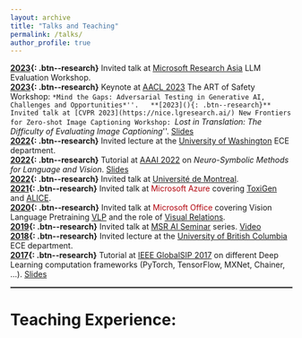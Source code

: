 ```yaml
---
layout: archive
title: "Talks and Teaching"
permalink: /talks/
author_profile: true
---
```


**[2023](){: .btn--research}** Invited talk at [Microsoft Research Asia](https://www.microsoft.com/en-us/research/lab/microsoft-research-asia/) LLM Evaluation Workshop.  
**[2023](){: .btn--research}** Keynote at [AACL 2023](https://sites.google.com/view/art-of-safety/schedule-info) The ART of Safety Workshop: ``*Mind the Gaps: Adversarial Testing in Generative AI, Challenges and Opportunities*''.  
**[2023](){: .btn--research}** Invited talk at [CVPR 2023](https://nice.lgresearch.ai/) New Frontiers for Zero-shot Image Captioning Workshop: ``*Lost in Translation: The Difficulty of Evaluating Image Captioning*''. [Slides](https://www.hamidpalangi.com/files/Lost_In_Translation.pdf)  
**[2022](){: .btn--research}** Invited lecture at the [University of Washington](https://www.washington.edu/) ECE department.  
**[2022](){: .btn--research}** Tutorial at [AAAI 2022](https://sites.google.com/allenai.org/nsmlv-tutorial-aaai-22) on *Neuro-Symbolic Methods for Language and Vision*. [Slides](https://sites.google.com/allenai.org/nsmlv-tutorial-aaai-22)  
**[2022](){: .btn--research}** Invited talk at [Université de Montreal](https://www.umontreal.ca/).  
**[2021](){: .btn--research}** Invited talk at <span style="color:#b1040e">Microsoft Azure</span> covering [ToxiGen](https://arxiv.org/abs/2203.09509) and [ALICE](https://github.com/microsoft/ToxiGen#generating-data-using-alice).  
**[2020](){: .btn--research}** Invited talk at <span style="color:#b1040e">Microsoft Office</span> covering Vision Language Pretraining [VLP](https://arxiv.org/abs/1909.11059) and the role of [Visual Relations](https://arxiv.org/pdf/1909.09953.pdf).  
**[2019](){: .btn--research}** Invited talk at [MSR AI Seminar](https://www.microsoft.com/en-us/research/lab/microsoft-research-redmond/) series. [Video](https://www.youtube.com/watch?v=4wS02nCWXvw)  
**[2018](){: .btn--research}** Invited lecture at the [University of British Columbia](https://www.ubc.ca/) ECE department.  
**[2017](){: .btn--research}** Tutorial at [IEEE GlobalSIP 2017](https://www.2017.ieeeglobalsip.org/) on different Deep Learning computation frameworks (PyTorch, TensorFlow, MXNet, Chainer, ...). [Slides](https://www.hamidpalangi.com/files/GlobalSIP2017_DL_Tutorial.pdf)  

<hr style="border:1px solid gray">

# **Teaching Experience:**
